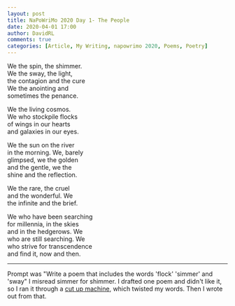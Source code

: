 ```yaml
---  
layout: post  
title: NaPoWriMo 2020 Day 1- The People  
date: 2020-04-01 17:00  
author: DavidRL  
comments: true  
categories: [Article, My Writing, napowrimo 2020, Poems, Poetry]  
---  
```

We the spin, the shimmer.  
We the sway, the light,  
the contagion and the cure  
We the anointing and  
sometimes the penance.  
  
We the living cosmos.  
We who stockpile flocks  
of wings in our hearts  
and galaxies in our eyes.  
  
We the sun on the river  
in the morning. We, barely  
glimpsed, we the golden  
and the gentle, we the  
shine and the reflection.  
  
We the rare, the cruel  
and the wonderful. We  
the infinite and the brief.  
  
We who have been searching  
for millennia, in the skies  
and in the hedgerows. We  
who are still searching. We  
who strive for transcendence  
and find it, now and then.  
  
***  
  
Prompt was "Write a poem that includes the words 'flock' 'simmer' and 'sway" I misread simmer for shimmer. I drafted one poem and didn't like it, so I ran it through a <a href="http://www.languageisavirus.com/cutupmachine.php">cut up machine</a>, which twisted my words. Then I wrote out from that.  
  